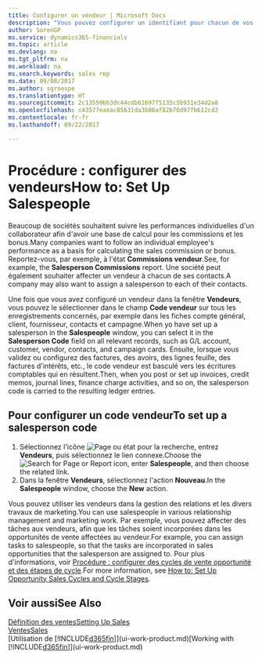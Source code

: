 ```yaml
---
title: Configurer un vendeur | Microsoft Docs
description: "Vous pouvez configurer un identifiant pour chacun de vos vendeurs, afin de pouvoir suivre les performances de la personne ou affecter un vendeur à un contact."
author: SorenGP
ms.service: dynamics365-financials
ms.topic: article
ms.devlang: na
ms.tgt_pltfrm: na
ms.workload: na
ms.search.keywords: sales rep
ms.date: 09/08/2017
ms.author: sgroespe
ms.translationtype: HT
ms.sourcegitcommit: 2c13559bb3dc44cdb61697f5135c5b931e34d2a8
ms.openlocfilehash: c43577eaeac85631da3b86af82b76d97fb612cd2
ms.contentlocale: fr-fr
ms.lasthandoff: 09/22/2017

---
```

# <a name="how-to-set-up-salespeople"></a><span data-ttu-id="c5877-103">Procédure : configurer des vendeurs</span><span class="sxs-lookup"><span data-stu-id="c5877-103">How to: Set Up Salespeople</span></span>
<span data-ttu-id="c5877-104">Beaucoup de sociétés souhaitent suivre les performances individuelles d'un collaborateur afin d'avoir une base de calcul pour les commissions et les bonus.</span><span class="sxs-lookup"><span data-stu-id="c5877-104">Many companies want to follow an individual employee's performance as a basis for calculating the sales commission or bonus.</span></span> <span data-ttu-id="c5877-105">Reportez-vous, par exemple, à l'état **Commissions vendeur**.</span><span class="sxs-lookup"><span data-stu-id="c5877-105">See, for example, the **Salesperson Commissions** report.</span></span> <span data-ttu-id="c5877-106">Une société peut également souhaiter affecter un vendeur à chacun de ses contacts.</span><span class="sxs-lookup"><span data-stu-id="c5877-106">A company may also want to assign a salesperson to each of their contacts.</span></span>

<span data-ttu-id="c5877-107">Une fois que vous avez configuré un vendeur dans la fenêtre **Vendeurs**, vous pouvez le sélectionner dans le champ **Code vendeur** sur tous les enregistrements concernés, par exemple dans les fiches compte général, client, fournisseur, contacts et campagne.</span><span class="sxs-lookup"><span data-stu-id="c5877-107">When yo have set up a salesperson in the **Salespeople** window, you can select it in the **Salesperson Code** field on all relevant records, such as G/L account, customer, vendor, contacts, and campaign cards.</span></span> <span data-ttu-id="c5877-108">Ensuite, lorsque vous validez ou configurez des factures, des avoirs, des lignes feuille, des factures d'intérêts, etc., le code vendeur est basculé vers les écritures comptables qui en résultent.</span><span class="sxs-lookup"><span data-stu-id="c5877-108">Then, when you post or set up invoices, credit memos, journal lines, finance charge activities, and so on, the salesperson code is carried to the resulting ledger entries.</span></span>

## <a name="to-set-up-a-salesperson-code"></a><span data-ttu-id="c5877-109">Pour configurer un code vendeur</span><span class="sxs-lookup"><span data-stu-id="c5877-109">To set up a salesperson code</span></span>
1. <span data-ttu-id="c5877-110">Sélectionnez l'icône ![Page ou état pour la recherche](media/ui-search/search_small.png "Page ou état pour la recherche"), entrez **Vendeurs**, puis sélectionnez le lien connexe.</span><span class="sxs-lookup"><span data-stu-id="c5877-110">Choose the ![Search for Page or Report](media/ui-search/search_small.png "Search for Page or Report icon") icon, enter **Salespeople**, and then choose the related link.</span></span>
2. <span data-ttu-id="c5877-111">Dans la fenêtre **Vendeurs**, sélectionnez l'action **Nouveau**.</span><span class="sxs-lookup"><span data-stu-id="c5877-111">In the **Salespeople** window, choose the **New** action.</span></span>

<span data-ttu-id="c5877-112">Vous pouvez utiliser les vendeurs dans la gestion des relations et les divers travaux de marketing.</span><span class="sxs-lookup"><span data-stu-id="c5877-112">You can use salespeople in various relationship management and marketing work.</span></span> <span data-ttu-id="c5877-113">Par exemple, vous pouvez affecter des tâches aux vendeurs, afin que les tâches soient incorporées dans les opportunités de vente affectées au vendeur.</span><span class="sxs-lookup"><span data-stu-id="c5877-113">For example, you can assign tasks to salespeople, so that the tasks are incorporated in sales opportunities that the salesperson are assigned to.</span></span> <span data-ttu-id="c5877-114">Pour plus d'informations, voir [Procédure : configurer des cycles de vente opportunité et des étapes de cycle](marketing-how-setup-opportunity-sales-cycles-stages.md).</span><span class="sxs-lookup"><span data-stu-id="c5877-114">For more information, see [How to: Set Up Opportunity Sales Cycles and Cycle Stages](marketing-how-setup-opportunity-sales-cycles-stages.md).</span></span>

## <a name="see-also"></a><span data-ttu-id="c5877-115">Voir aussi</span><span class="sxs-lookup"><span data-stu-id="c5877-115">See Also</span></span>
[<span data-ttu-id="c5877-116">Définition des ventes</span><span class="sxs-lookup"><span data-stu-id="c5877-116">Setting Up Sales</span></span>](sales-setup-sales.md)  
[<span data-ttu-id="c5877-117">Ventes</span><span class="sxs-lookup"><span data-stu-id="c5877-117">Sales</span></span>](sales-manage-sales.md)  
<span data-ttu-id="c5877-118">[Utilisation de [!INCLUDE[d365fin](includes/d365fin_md.md)]](ui-work-product.md)</span><span class="sxs-lookup"><span data-stu-id="c5877-118">[Working with [!INCLUDE[d365fin](includes/d365fin_md.md)]](ui-work-product.md)</span></span>  

